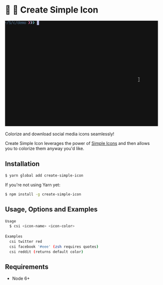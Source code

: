 # 🎨 🔧 Create Simple Icon

<img src="example.gif" width="550">

Colorize and download social media icons seamlessly!

Create Simple Icon leverages the power of [Simple Icons](https://simpleicons.org) and then allows you to colorize them anyway you'd like.

## Installation

```bash
$ yarn global add create-simple-icon
```

If you're not using Yarn yet:

```bash
$ npm install -g create-simple-icon
```

## Usage, Options and Examples

```bash
Usage
  $ csi <icon-name> <icon-color>

Examples
  csi twitter red
  csi facebook '#eee' (zsh requires quotes)
  csi reddit (returns default color)
```

## Requirements
- Node 6+

